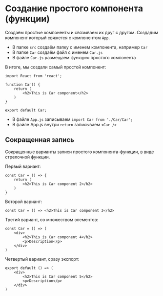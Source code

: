 # Создание простого компонента (функции)

Создаём простые компоненты и связываем их друг с другом. Создадим компонент который свяжется с компонентом `App`.

* В папке `src` создаём папку с именем компонента, например `Car`
* В папке `Car` создаём файл с именем `Car.js`
* В файле `Car.js` размещаем функцию простого компонента

В итоге, мы создали самый простой компонент:

    import React from 'react';

    function Car() {
        return (
            <h2>This is Car component</h2>
        )
    }

    export default Car;

* В файле `App.js` записываем `import Car from './Car/Car';`
* В файле App.js внутри `return` записываем `<Car />`

## Сокращенная запись
Сокращенные варианты записи простого компонента-функции, в виде стрелочной функции.

Первый вариант:

    const Car = () => {
        return (
            <h2>This is Car component 2</h2>
        )
    }

Воторой вариант:

    const Car = () => <h2>This is Car component 3</h2>

Третий вариант, со множеством элементов:

    const Car = () => (
        <div>
            <h2>This is Car component 4</h2>
            <p>Description</p>
        </div>
    )

Четвертый вариант, сразу экспорт:

    export default () => (
        <div>
            <h2>This is Car component 5</h2>
            <p>Description</p>
        </div>
    )
